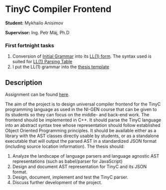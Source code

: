 # TinyC Compiler Frontend

**Student:** Mykhailo Anisimov

**Supervisor:** Ing. Petr Máj, Ph.D

### First fortnight tasks

1. Conversion of [Initial Grammar](project/grammar/Grammar_reference.md) into its [LL(1) form](project/grammar/Grammar_LL1.txt).
   The syntax used is suited for [LL(1) Parsing Table](https://pages.fit.cvut.cz/peckato1/parsingtbl)
2. I put the LL(1) grammar into the [thesis template](paper/thesis.pdf)

## Description

Assignment can be found [here](paper/Assignment.pdf).

The aim of the project is to design universal compiler frontend for the TinyC
programming language as used in the NI-GEN course that can be given to its students so
they can focus on the middle- and back-end work. The frontend should be implemented
in C++. It should parse the TinyC language into an abstract syntax tree whose
representation should follow established Object Oriented Programming principles. It
should be available either as a library with the AST classes directly usable by students, or
as a standalone executable that will output the parsed AST in a standardized JSON
format (including source location information).
The thesis should:

1. Analyze the landscape of language parsers and language agnostic AST
   representations (such as babel/parser for JavaScript)
2. Design and document AST representation for TinyC and its JSON format.
3. Design, document, implement and test the TinyC parser.
4. Discuss further development of the project.
